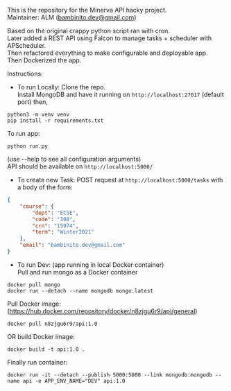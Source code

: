 This is the repository for the Minerva API hacky project.  
Maintainer: ALM (bambinito.dev@gmail.com)  
  
Based on the original crappy python script ran with cron.  
Later added a REST API using Falcon to manage tasks + scheduler with APScheduler.  
Then refactored everything to make configurable and deployable app.  
Then Dockerized the app.  
  
Instructions:  

- To run Locally:
Clone the repo.  
Install MongoDB and have it running on `http://localhost:27017` (default port) then,
```shell
python3 -m venv venv
pip install -r requirements.txt
```
  
To run app:  
```shell
python run.py
```
(use --help to see all configuration arguments)  
API should be available on `http://localhost:5000/`  
  
- To create new Task:
POST request at `http://localhost:5000/tasks` with a body of the form:
```json
{
	"course": {
		"dept": "ECSE",
		"code": "308",
		"crn": "15974",
		"term": "Winter2021"
	},
	"email": "bambinito.dev@gmail.com"
}
```
  
  
  
- To run Dev: (app running in local Docker container)  
Pull and run mongo as a Docker container  
```shell
docker pull mongo
docker run --detach --name mongodb mongo:latest
```

Pull Docker image:
(https://hub.docker.com/repository/docker/n8zjgu6r9/api/general)
```shell
docker pull n8zjgu6r9/api:1.0
```

OR build Docker image:
```shell
docker build -t api:1.0 .
```

Finally run container:
```shell
docker run -it --detach --publish 5000:5000 --link mongodb:mongodb --name api -e APP_ENV_NAME="DEV" api:1.0
```
